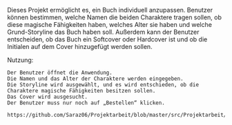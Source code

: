 Dieses Projekt ermöglicht es, ein Buch individuell anzupassen.
Benutzer können bestimmen, welche Namen die beiden Charaktere tragen sollen, ob diese magische Fähigkeiten haben, welches Alter sie haben und welche Grund-Storyline das Buch haben soll. Außerdem kann der Benutzer entscheiden, ob das Buch ein Softcover oder Hardcover ist und ob die Initialen auf dem Cover hinzugefügt werden sollen.

Nutzung:

    Der Benutzer öffnet die Anwendung.
    Die Namen und das Alter der Charaktere werden eingegeben.
    Die Storyline wird ausgewählt, und es wird entschieden, ob die Charaktere magische Fähigkeiten besitzen sollen.
    Das Cover wird ausgesucht.
    Der Benutzer muss nur noch auf „Bestellen“ klicken.

    https://github.com/Saraz06/Projektarbeit/blob/master/src/Projektarbeit/PersonalisiertesBuch.java
